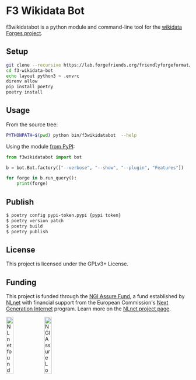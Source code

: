 # F3 Wikidata Bot

f3wikidatabot is a python module and command-line tool for the [wikidata Forges project](https://www.wikidata.org/wiki/Wikidata:WikiProject_Informatics/Forges).

## Setup

```sh
git clone --recursive https://lab.forgefriends.org/friendlyforgeformat/f3-wikidata-bot.git
cd f3-wikidata-bot
echo layout python3 > .envrc
direnv allow
pip install poetry
poetry install
```

## Usage

From the source tree:

```sh
PYTHONPATH=$(pwd) python bin/f3wikidatabot  --help
```

Using the module [from PyPI](https://pypi.org/project/f3wikidatabot/):

```python
from f3wikidatabot import bot

b = bot.Bot.factory(["--verbose", "--show", "--plugin", "Features"])

for forge in b.run_query():
    print(forge)
```

## Publish

```sh
$ poetry config pypi-token.pypi {pypi token}
$ poetry version patch
$ poetry build
$ poetry publish
```

## License

This project is licensed under the GPLv3+ License.

## Funding

This project is funded through the [NGI Assure Fund](https://nlnet.nl/assure), a fund established by [NLnet](https://nlnet.nl) with financial support from the European Commission's [Next Generation Internet](https://ngi.eu) program. Learn more on the [NLnet project page](https://nlnet.nl/project/F3-FriendlyForgeFormat).

[<img src="https://nlnet.nl/logo/banner.png" alt="NLnet foundation logo" width="20%" />](https://nlnet.nl)
[<img src="https://nlnet.nl/image/logos/NGIAssure_tag.svg" alt="NGI Assure Logo" width="20%" />](https://nlnet.nl/assure)
